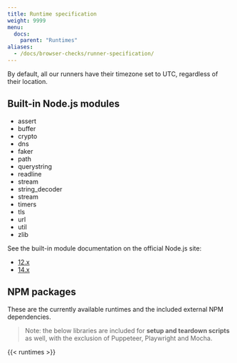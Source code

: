 ```yaml
---
title: Runtime specification
weight: 9999
menu:
  docs:
    parent: "Runtimes"
aliases:
  - /docs/browser-checks/runner-specification/
---
```


By default, all our runners have their timezone set to UTC, regardless of their location.

## Built-in Node.js modules

- assert
- buffer
- crypto
- dns
- faker
- path
- querystring
- readline
- stream
- string_decoder
- stream
- timers
- tls
- url
- util
- zlib

See the built-in module documentation on the official Node.js site:

- [12.x](https://nodejs.org/dist/latest-v12.x/docs/api/)
- [14.x](https://nodejs.org/dist/latest-v14.x/docs/api/)

## NPM packages

These are the currently available runtimes and the included external NPM dependencies.

> Note: the below libraries are included for **setup and teardown scripts** as well, with the exclusion of Puppeteer, Playwright and Mocha.

{{< runtimes >}}
